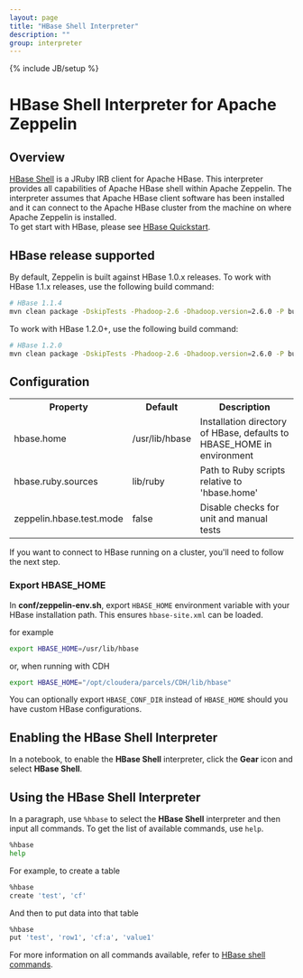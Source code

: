 ```yaml
---
layout: page
title: "HBase Shell Interpreter"
description: ""
group: interpreter
---
```

{% include JB/setup %}

# HBase Shell Interpreter for Apache Zeppelin

<div id="toc"></div>

## Overview
[HBase Shell](http://hbase.apache.org/book.html#shell) is a JRuby IRB client for Apache HBase. This interpreter provides all capabilities of Apache HBase shell within Apache Zeppelin. The interpreter assumes that Apache HBase client software has been installed and it can connect to the Apache HBase cluster from the machine on where Apache Zeppelin is installed.  
To get start with HBase, please see [HBase Quickstart](https://hbase.apache.org/book.html#quickstart).

## HBase release supported
By default, Zeppelin is built against HBase 1.0.x releases. To work with HBase 1.1.x releases, use the following build command:

```bash
# HBase 1.1.4
mvn clean package -DskipTests -Phadoop-2.6 -Dhadoop.version=2.6.0 -P build-distr -Dhbase.hbase.version=1.1.4 -Dhbase.hadoop.version=2.6.0
```

To work with HBase 1.2.0+, use the following build command:

```bash
# HBase 1.2.0
mvn clean package -DskipTests -Phadoop-2.6 -Dhadoop.version=2.6.0 -P build-distr -Dhbase.hbase.version=1.2.0 -Dhbase.hadoop.version=2.6.0
```

## Configuration

<table class="table-configuration">
  <tr>
    <th>Property</th>
    <th>Default</th>
    <th>Description</th>
  </tr>
  <tr>
    <td>hbase.home</td>
    <td>/usr/lib/hbase</td>
    <td>Installation directory of HBase, defaults to HBASE_HOME in environment</td>
  </tr>
  <tr>
    <td>hbase.ruby.sources</td>
    <td>lib/ruby</td>
    <td>Path to Ruby scripts relative to 'hbase.home'</td>
  </tr>
  <tr>
    <td>zeppelin.hbase.test.mode</td>
    <td>false</td>
    <td>Disable checks for unit and manual tests</td>
  </tr>
</table>

If you want to connect to HBase running on a cluster, you'll need to follow the next step.

### Export HBASE_HOME
In **conf/zeppelin-env.sh**, export `HBASE_HOME` environment variable with your HBase installation path. This ensures `hbase-site.xml` can be loaded.

for example

```bash
export HBASE_HOME=/usr/lib/hbase
```

or, when running with CDH

```bash
export HBASE_HOME="/opt/cloudera/parcels/CDH/lib/hbase"
```

You can optionally export `HBASE_CONF_DIR` instead of `HBASE_HOME` should you have custom HBase configurations.

## Enabling the HBase Shell Interpreter

In a notebook, to enable the **HBase Shell** interpreter, click the **Gear** icon and select **HBase Shell**.

## Using the HBase Shell Interpreter

In a paragraph, use `%hbase` to select the **HBase Shell** interpreter and then input all commands. To get the list of available commands, use `help`.

```bash
%hbase
help
```

For example, to create a table

```bash
%hbase
create 'test', 'cf'
```

And then to put data into that table

```bash
%hbase
put 'test', 'row1', 'cf:a', 'value1'
```

For more information on all commands available, refer to [HBase shell commands](https://learnhbase.wordpress.com/2013/03/02/hbase-shell-commands/).
